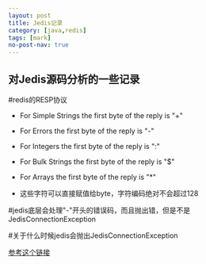```yaml
---
layout: post
title: Jedis记录
category: [java,redis]
tags: [mark]
no-post-nav: true
---
```


对Jedis源码分析的一些记录
----

#redis的RESP协议

 * For Simple Strings the first byte of the reply is "+"
 * For Errors the first byte of the reply is "-"
 * For Integers the first byte of the reply is ":"
 * For Bulk Strings the first byte of the reply is "$"
 * For Arrays the first byte of the reply is "*"

 * 这些字符可以直接赋值给byte，字符编码绝对不会超过128

#jedis底层会处理"-"开头的错误码，而且抛出错，但是不是JedisConnectionException

#关于什么时候jedis会抛出JedisConnectionException

[参考这个链接](https://stackoverflow.com/questions/17082163/jedis-when-to-use-returnbrokenresource)
